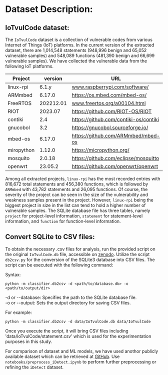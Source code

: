 # Dataset Description:

## IoTvulCode dataset:

The `IoTvulCode` dataset is a collection of vulnerable codes from various Internet of Things (IoT) platforms. In the current version of the extracted dataset, there are 1,014,548 statements (948,996 benign and 65,052 vulnerable samples) and 548,089 functions (481,390 benign and 66,699 vulnerable samples). We have collected the vulnerable data from the following IoT platforms.

| Project    | version   | URL                                   |
| ---------- | --------- | ------------------------------------- |
| linux-rpi  | 6.1.y     | www.raspberrypi.com/software/         |
| ARMmbed    | 6.17.0    | https://os.mbed.com/mbed-os/          |
| FreeRTOS   | 202212.01 | www.freertos.org/a00104.html          |
| RIOT       | 2023.07   | https://github.com/RIOT-OS/RIOT       |
| contiki    | 2.4       | https://github.com/contiki-os/contiki |
| gnucobol   | 3.2       | https://gnucobol.sourceforge.io/      |
| mbed-os    | 6.17.0    | https://github.com/ARMmbed/mbed-os    |
| miropython | 1.12.0    | https://micropython.org/              |
| mosquito   | 2.0.18    | https://github.com/eclipse/mosquitto  |
| openwrt    | 23.05.2   | https://github.com/openwrt/openwrt    |

Among all extracted projects, `linux-rpi` has the most recorded entries with 816,672 total statements and 456,380 functions, which is followed by `ARMmbed` with 43,782 statements and 26,095 functions. Of course, the severity of the project can be seen in the size of the vulnerability and weakness samples present in the project. However, `linux-rpi` being the biggest project in size in the list can tend to hold a higher number of vulnerable samples. The SQLite database file has three tables, namely `project` for project-level information, `statement` for statement-level information, and
`function` for function-level information.

## Convert SQLite to CSV files:

To obtain the necessary .csv files for analysis, run the provided script on the original `IoTvulCode.db` file, accessible on [zenodo]().
Utilize the script `db2csv.py` for the conversion of the SQLite3 database into CSV files. The script can be executed with the following command:

Syntax:

```
python -m classifier.db2csv -d <path/to/database.db> -o <path/to/output/dir>
```

-d or --database: Specifies the path to the SQLite database file. \
-o or --output: Sets the output directory for saving CSV files.

For example:

```
python -m classifier.db2csv -d data/IoTvulCode.db data/IoTvulCode
```

Once you execute the script, it will bring CSV files including 'data/IoTvulCode/statement.csv' which is used for the experimentation purposes in this study.

For comparison of dataset and ML models, we have used anothor publicly available dataset which can be retrieved at [GitHub](https://github.com/idetect2022/iDetect).
Use `notebooks/preprocess_iDetect.ipynb` to perform further preprocessing or refining the `iDetect` dataset.
